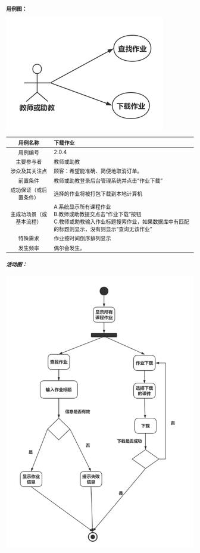 **用例图：**

![下载作业功能用例图](img_use_case/download.png)


|     用例名称     | 下载作业                              |
| :----------: | :--------------------------------------- |
|     用例编号      | 2.0.4                                     |
|    主要参与者     | 教师或助教                                       |
|   涉众及其关注点    | 顾客：希望能准确、简便地取消订单。                        |
|     前置条件     | 教师或助教登录后台管理系统并点击“作业下载”          |
| 成功保证（或后置条件）  | 选择的作业将被打包下载到本地计算机                |
| 主成功场景（或基本流程） | A.系统显示所有课程作业<br>B.教师或助教提交点击“作业下载”按钮<br>C.教师或助教输入作业标题搜索作业，如果数据库中有匹配的标题则显示，没有则显示“查询无该作业”|
|     特殊需求     | 作业按时间倒序排列显示                         |
|     发生频率     | 偶尔会发生。                                   |



##### 活动图：

![下载作业功能流程图](img_activity/download.png)
